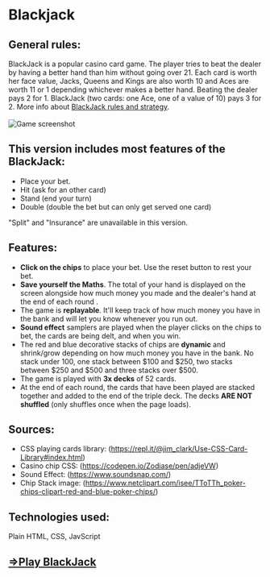 # Blackjack

## General rules:
BlackJack is a popular casino card game. The player tries to beat the dealer by having a better hand than him without going over 21.
Each card is worth her face value, Jacks, Queens and Kings are also worth 10 and Aces are worth 11 or 1 depending whichever makes a better hand.
Beating the dealer pays 2 for 1. BlackJack (two cards: one Ace, one of a value of 10) pays 3 for 2. More info about [BlackJack rules and strategy](http://www.hitorstand.net/strategy.php).
<br/><br/>
![Game screenshot](https://i.imgur.com/9zb79Mp.jpg)  


## This version includes most features of the BlackJack:
- Place your bet.
- Hit (ask for an other card)
- Stand (end your turn)
- Double (double the bet but can only get served one card)

"Split" and "Insurance" are unavailable in this version.

## Features:
- **Click on the chips** to place your bet. Use the reset button to rest your bet.
- **Save yourself the Maths**. The total of your hand is displayed on the screen alongside how much money you made  and the dealer's hand at the end of each round .
- The game is **replayable**. It'll keep track of how much money you have in the bank and will let you know whenever you run out.
- **Sound effect** samplers are played when the player clicks on the chips to bet, the cards are being delt, and when you win.
- The red and blue decorative stacks of chips are **dynamic** and shrink/grow depending on how much money you have in the bank.
No stack under 100, one stack between $100 and $250, two stacks between $250 and $500 and three stacks over $500.
- The game is played with **3x decks** of 52 cards.
- At the end of each round, the cards that have been played are stacked together and added to the end of the triple deck.
The decks **ARE NOT shuffled** (only shuffles once when the page loads).

## Sources:
- CSS playing cards library: (https://repl.it/@jim_clark/Use-CSS-Card-Library#index.html)  
- Casino chip CSS: (https://codepen.io/Zodiase/pen/adjeVW)  
- Sound Effect: (https://www.soundsnap.com/)  
- Chip Stack image: (https://www.netclipart.com/isee/TToTTh_poker-chips-clipart-red-and-blue-poker-chips/)  


## Technologies used:
Plain HTML, CSS, JavScript  

## [=>Play BlackJack](https://r0mano.github.io/Blackjack/)

